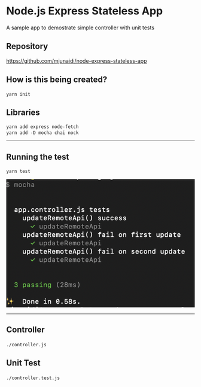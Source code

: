 # Node.js Express Stateless App

A sample app to demostrate simple controller with unit tests

## Repository

https://github.com/mjunaidi/node-express-stateless-app

## How is this being created?

    yarn init

## Libraries

    yarn add express node-fetch
    yarn add -D mocha chai nock

---

## Running the test

    yarn test

![alt text](./screenshot.png "Test results")


---

## Controller

`./controller.js`

## Unit Test

`./controller.test.js`
